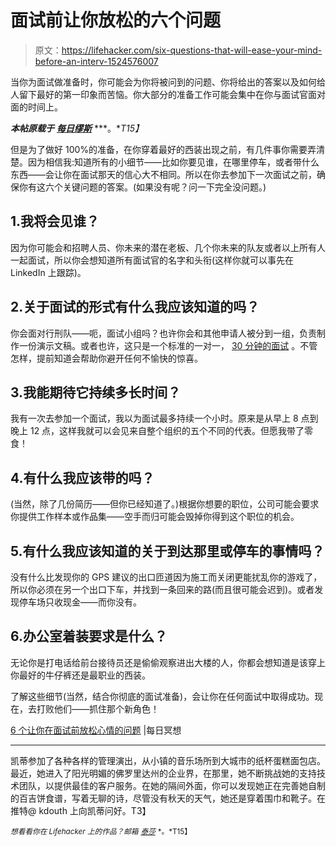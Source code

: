 # 面试前让你放松的六个问题

> 原文：<https://lifehacker.com/six-questions-that-will-ease-your-mind-before-an-interv-1524576007>

当你为面试做准备时，你可能会为你将被问到的问题、你将给出的答案以及如何给人留下最好的第一印象而苦恼。你大部分的准备工作可能会集中在你与面试官面对面的时间上。



***本帖原载于*** [***每日缪斯***](http://www.themuse.com/advice/6-questions-that-will-ease-your-mind-before-the-interview) ***。**T15】*

但是为了做好 100%的准备，在你穿着最好的西装出现之前，有几件事你需要弄清楚。因为相信我:知道所有的小细节——比如你要见谁，在哪里停车，或者带什么东西——会让你在面试那天的信心大不相同。所以在你去参加下一次面试之前，确保你有这六个关键问题的答案。(如果没有呢？问一下完全没问题。)

## 1.我将会见谁？

因为你可能会和招聘人员、你未来的潜在老板、几个你未来的队友或者以上所有人一起面试，所以你会想知道所有面试官的名字和头衔(这样你就可以事先在 LinkedIn 上跟踪)。

## 2.关于面试的形式有什么我应该知道的吗？

你会面对行刑队——呃，面试小组吗？也许你会和其他申请人被分到一组，负责制作一份演示文稿。或者也许，这只是一个标准的一对一， [30 分钟的面试](https://lifehacker.com/how-to-tackle-three-of-the-toughest-interview-questions-5971473) 。不管怎样，提前知道会帮助你避开任何不愉快的惊喜。

## 3.我能期待它持续多长时间？

我有一次去参加一个面试，我以为面试最多持续一个小时。原来是从早上 8 点到晚上 12 点，这样我就可以会见来自整个组织的五个不同的代表。但愿我带了零食！

## 4.有什么我应该带的吗？

(当然，除了几份简历——但你已经知道了。)根据你想要的职位，公司可能会要求你提供工作样本或作品集——空手而归可能会毁掉你得到这个职位的机会。

## 5.有什么我应该知道的关于到达那里或停车的事情吗？

没有什么比发现你的 GPS 建议的出口匝道因为施工而关闭更能扰乱你的游戏了，所以你必须在另一个出口下车，并找到一条回来的路(而且很可能会迟到)。或者发现停车场只收现金——而你没有。

## 6.办公室着装要求是什么？

无论你是打电话给前台接待员还是偷偷观察进出大楼的人，你都会想知道是该穿上你最好的牛仔裤还是最职业的西装。

了解这些细节(当然，结合你彻底的面试准备)，会让你在任何面试中取得成功。现在，去打败他们——抓住那个新角色！

[6 个让你在面试前放松心情的问题](http://www.themuse.com/advice/6-questions-that-will-ease-your-mind-before-the-interview) |每日冥想

* * *

凯蒂参加了各种各样的管理演出，从小镇的音乐场所到大城市的纸杯蛋糕面包店。最近，她进入了阳光明媚的佛罗里达州的企业界，在那里，她不断挑战她的支持技术团队，以提供最佳的客户服务。在她的隔间外面，你可以发现她正在完善她自制的百吉饼食谱，写着无聊的诗，尽管没有秋天的天气，她还是穿着围巾和靴子。在推特@ kdouth 上向凯蒂问好。T3】

<small>*想看看你在 Lifehacker 上的作品？邮箱*</small> [<small>*泰莎*</small>](https://mail.google.com/mail/?view=cm&fs=1&tf=1&to=tessa@lifehacker.com) <small>*。*T15】</small>